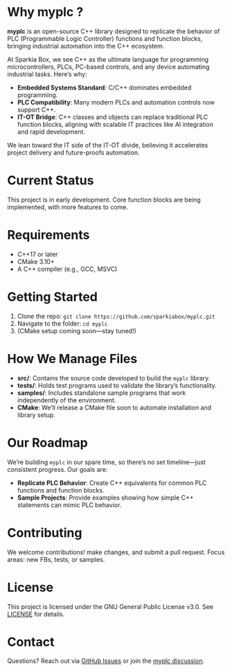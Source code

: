 # Why myplc ?

**myplc** is an open-source C++ library designed to replicate the behavior of PLC (Programmable Logic Controller) functions and function blocks, bringing industrial automation into the C++ ecosystem.

At Sparkia Box, we see C++ as the ultimate language for programming microcontrollers, PLCs, PC-based controls, and any device automating industrial tasks. Here’s why:

- **Embedded Systems Standard**: C/C++ dominates embedded programming.
- **PLC Compatibility**: Many modern PLCs and automation controls now support C++.
- **IT-OT Bridge**: C++ classes and objects can replace traditional PLC function blocks, aligning with scalable IT practices like AI integration and rapid development.

We lean toward the IT side of the IT-OT divide, believing it accelerates project delivery and future-proofs automation.

# Current Status

This project is in early development. Core function blocks are being implemented, with more features to come.

# Requirements

- C++17 or later
- CMake 3.10+
- A C++ compiler (e.g., GCC, MSVC)

# Getting Started

1. Clone the repo: `git clone https://github.com/sparkiabox/myplc.git`
2. Navigate to the folder: `cd myplc`
3. (CMake setup coming soon—stay tuned!)

# How We Manage Files

- **src/**: Contains the source code developed to build the `myplc` library.
- **tests/**: Holds test programs used to validate the library’s functionality.
- **samples/**: Includes standalone sample programs that work independently of the environment.
- **CMake**: We’ll release a CMake file soon to automate installation and library setup.

# Our Roadmap

We’re building `myplc` in our spare time, so there’s no set timeline—just consistent progress. Our goals are:

- **Replicate PLC Behavior**: Create C++ equivalents for common PLC functions and function blocks.
- **Sample Projects**: Provide examples showing how simple C++ statements can mimic PLC behavior.

# Contributing

We welcome contributions! make changes, and submit a pull request. Focus areas: new FBs, tests, or samples.

# License

This project is licensed under the GNU General Public License v3.0. See [LICENSE](https://github.com/sparkiabox/myplc/blob/main/LICENSE) for details.

# Contact

Questions? Reach out via [GitHub Issues](https://github.com/sparkiabox/myplc/issues) or join the [myplc discussion](https://github.com/sparkiabox/myplc/discussions).